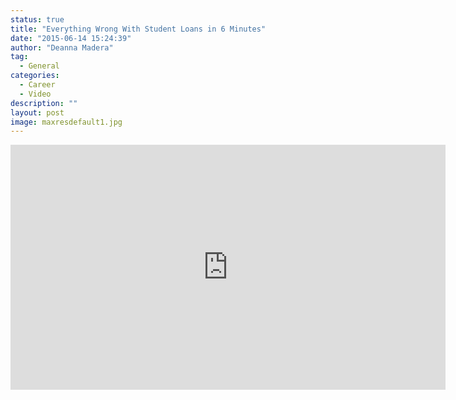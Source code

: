 ```yaml
---
status: true
title: "Everything Wrong With Student Loans in 6 Minutes"
date: "2015-06-14 15:24:39"
author: "Deanna Madera"
tag:
  - General
categories:
  - Career
  - Video
description: ""
layout: post
image: maxresdefault1.jpg
---
```


<div class="youtube-embed" data-video_id="0IBbMZ2UvVE"><iframe allow="accelerometer; autoplay; encrypted-media; gyroscope; picture-in-picture" allowfullscreen="" frameborder="0" height="392" loading="lazy" src="https://www.youtube.com/embed/0IBbMZ2UvVE?feature=oembed&enablejsapi=1" title="Everything Wrong With Student Loans in 6 Minutes or Less" width="696"></iframe></div>
